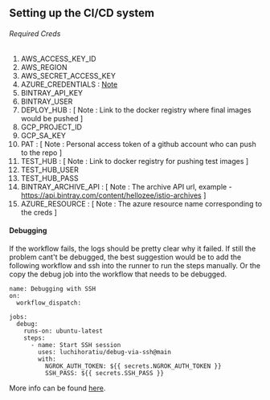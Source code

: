 ## Setting up the CI/CD system

###### Required Creds
1. AWS_ACCESS_KEY_ID 
2. AWS_REGION
3. AWS_SECRET_ACCESS_KEY
4. AZURE_CREDENTIALS : [Note](https://github.com/Azure/login#configure-deployment-credentials)
5. BINTRAY_API_KEY
6. BINTRAY_USER
7. DEPLOY_HUB : [ Note : Link to the docker registry where final images would be pushed ]
8. GCP_PROJECT_ID
9. GCP_SA_KEY
10. PAT :  [ Note : Personal access token of a github account who can push to the repo ]
11. TEST_HUB : [ Note : Link to docker registry for pushing test images ] 
12. TEST_HUB_USER
13. TEST_HUB_PASS
14. BINTRAY_ARCHIVE_API : [ Note : The archive API url, example - https://api.bintray.com/content/hellozee/istio-archives ]
15. AZURE_RESOURCE : [ Note : The azure resource name corresponding to the creds ]

#### Debugging
If the workflow fails, the logs should be pretty clear why it failed. If still the problem cant't be debugged, the best suggestion would be to add the following workflow and ssh into the runner to run the steps manually. Or the copy the debug job into the workflow that needs to be debugged.

```
name: Debugging with SSH
on: 
  workflow_dispatch:

jobs:
  debug:
    runs-on: ubuntu-latest
    steps:
      - name: Start SSH session
        uses: luchihoratiu/debug-via-ssh@main
        with:
          NGROK_AUTH_TOKEN: ${{ secrets.NGROK_AUTH_TOKEN }}
          SSH_PASS: ${{ secrets.SSH_PASS }}
```
More info can be found [here](https://github.com/luchihoratiu/debug-via-ssh).
